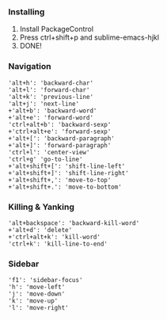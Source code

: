 ### Installing

1. Install PackageControl
2. Press ctrl+shift+p and sublime-emacs-hjkl
3. DONE!

### Navigation

    'alt+h': 'backward-char'
    'alt+l': 'forward-char'
    'alt+k': 'previous-line'
    'alt+j': 'next-line'
    +'alt+b': 'backward-word'
    +'alt+e': 'forward-word'
    'ctrl+alt+b': 'backward-sexp'
    +'ctrl+alt+e': 'forward-sexp'
    +'alt+[': 'backward-paragraph'
    +'alt+]': 'forward-paragraph'
    'ctrl+l': 'center-view'
    'ctrl+g' 'go-to-line'
    +'alt+shift+[': 'shift-line-left'
    +'alt+shift+]': 'shift-line-right'
    +'alt+shift+,': 'move-to-top'
    +'alt+shift+.': 'move-to-bottom'


### Killing & Yanking

    'alt+backspace': 'backward-kill-word'
    +'alt+d': 'delete'
    +'ctrl+alt+k': 'kill-word'
    'ctrl+k': 'kill-line-to-end'


### Sidebar

    'f1': 'sidebar-focus'
    'h': 'move-left'
    'j': 'move-down'
    'k': 'move-up'
    'l': 'move-right'